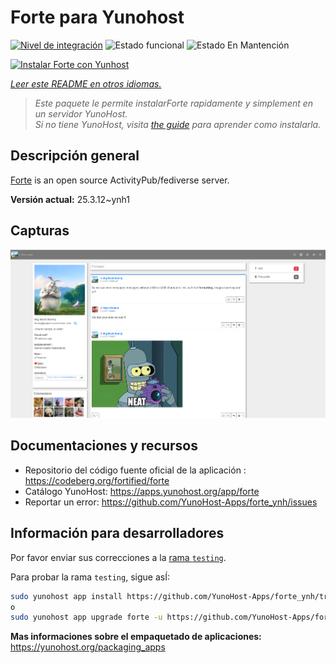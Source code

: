 <!--
Este archivo README esta generado automaticamente<https://github.com/YunoHost/apps/tree/master/tools/readme_generator>
No se debe editar a mano.
-->

# Forte para Yunohost

[![Nivel de integración](https://apps.yunohost.org/badge/integration/forte)](https://ci-apps.yunohost.org/ci/apps/forte/)
![Estado funcional](https://apps.yunohost.org/badge/state/forte)
![Estado En Mantención](https://apps.yunohost.org/badge/maintained/forte)

[![Instalar Forte con Yunhost](https://install-app.yunohost.org/install-with-yunohost.svg)](https://install-app.yunohost.org/?app=forte)

*[Leer este README en otros idiomas.](./ALL_README.md)*

> *Este paquete le permite instalarForte rapidamente y simplement en un servidor YunoHost.*  
> *Si no tiene YunoHost, visita [the guide](https://yunohost.org/install) para aprender como instalarla.*

## Descripción general

[Forte](https://codeberg.org/fortified/forte/) is an open source ActivityPub/fediverse server.


**Versión actual:** 25.3.12~ynh1

## Capturas

![Captura de Forte](./doc/screenshots/example.png)

## Documentaciones y recursos

- Repositorio del código fuente oficial de la aplicación : <https://codeberg.org/fortified/forte>
- Catálogo YunoHost: <https://apps.yunohost.org/app/forte>
- Reportar un error: <https://github.com/YunoHost-Apps/forte_ynh/issues>

## Información para desarrolladores

Por favor enviar sus correcciones a la [rama `testing`](https://github.com/YunoHost-Apps/forte_ynh/tree/testing).

Para probar la rama `testing`, sigue asÍ:

```bash
sudo yunohost app install https://github.com/YunoHost-Apps/forte_ynh/tree/testing --debug
o
sudo yunohost app upgrade forte -u https://github.com/YunoHost-Apps/forte_ynh/tree/testing --debug
```

**Mas informaciones sobre el empaquetado de aplicaciones:** <https://yunohost.org/packaging_apps>
